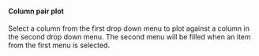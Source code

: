 <h4>Column pair plot</h4>
Select a column from the first drop down menu to plot against a column in the second drop down menu. The second menu will be filled when an item from the first menu is selected. 
